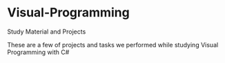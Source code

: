 # Visual-Programming
Study Material and Projects

These are a few of projects and tasks we performed while studying Visual Programming with C#
